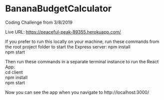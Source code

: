 # BananaBudgetCalculator
Coding Challenge from 3/8/2019

Live URL:
https://peaceful-peak-89355.herokuapp.com/

If you prefer to run this locally on your machine, run these commands from the root project folder to start the Express server:
npm install<br />
npm start<br />

Then run these commands in a separate terminal instance to run the React App:
<br />
cd client<br />
npm install<br />
npm start<br />

Now you can see the app when you navigate to http://localhost:3000/
